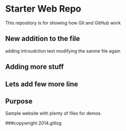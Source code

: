 # Starter Web Repo

This repository is for showing how Git and GitHub work

## New addition to the  file


adding introudction text
modifying the sanme file again

## Adding more stuff

## Lets add few more line

## Purpose

Sample website with plenty of files for demos

###copywright
2014.gitlog